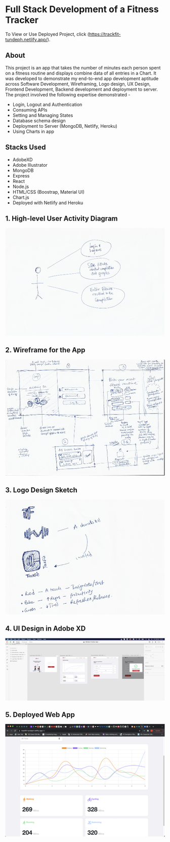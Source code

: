 # Full Stack Development of a Fitness Tracker

To View or Use Deployed Project, click (https://trackfit-tundeph.netlify.app/).

## About

This project is an app that takes the number of minutes each person spent on a fitness routine and displays combine data of all entries in a Chart. It was developed to demonstrate my end-to-end app development aptitude across Software Development, Wireframing, Logo design, UX Design, Frontend Development, Backend development and deployment to server. The project involved the following expertise demonstrated -

- Login, Logout and Authentication
- Consuming APIs
- Setting and Managing States
- Database schema design
- Deployment to Server (MongoDB, Netlify, Heroku)
- Using Charts in app

## Stacks Used

- AdobeXD
- Adobe Illustrator
- MongoDB
- Express
- React
- Node.js
- HTML/CSS (Boostrap, Material UI)
- Chart.js
- Deployed with Netlify and Heroku

## 1. High-level User Activity Diagram

![High-level User Activity Diagram](https://github.com/tundeph/workout-tracker/blob/master/public/trackfit-3.png)

## 2. Wireframe for the App

![Wireframe for the Fitness App](https://github.com/tundeph/workout-tracker/blob/master/public/trackfit-1.png)

## 3. Logo Design Sketch

![Logo Design Sketch](https://github.com/tundeph/workout-tracker/blob/master/public/trackfit-2.png)

## 4. UI Design in Adobe XD

![UI Design in Adobe XD](https://github.com/tundeph/workout-tracker/blob/master/public/trackfit-4.png)

## 5. Deployed Web App

![Deployed Web App](https://github.com/tundeph/workout-tracker/blob/master/public/trackfit-5.png)

